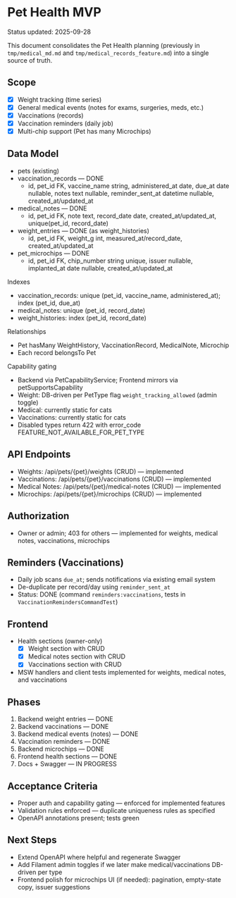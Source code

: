 # Pet Health MVP

Status updated: 2025-09-28

This document consolidates the Pet Health planning (previously in `tmp/medical_md.md` and `tmp/medical_records_feature.md`) into a single source of truth.

## Scope
- [x] Weight tracking (time series)
- [x] General medical events (notes for exams, surgeries, meds, etc.)
- [x] Vaccinations (records)
- [x] Vaccination reminders (daily job)
- [x] Multi-chip support (Pet has many Microchips)

## Data Model
- pets (existing)
- vaccination_records — DONE
  - id, pet_id FK, vaccine_name string, administered_at date, due_at date nullable, notes text nullable, reminder_sent_at datetime nullable, created_at/updated_at
- medical_notes — DONE
  - id, pet_id FK, note text, record_date date, created_at/updated_at, unique(pet_id, record_date)
- weight_entries — DONE (as weight_histories)
  - id, pet_id FK, weight_g int, measured_at/record_date, created_at/updated_at
- pet_microchips — DONE
  - id, pet_id FK, chip_number string unique, issuer nullable, implanted_at date nullable, created_at/updated_at

Indexes
- vaccination_records: unique (pet_id, vaccine_name, administered_at); index (pet_id, due_at)
- medical_notes: unique (pet_id, record_date)
- weight_histories: index (pet_id, record_date)

Relationships
- Pet hasMany WeightHistory, VaccinationRecord, MedicalNote, Microchip
- Each record belongsTo Pet

Capability gating
- Backend via PetCapabilityService; Frontend mirrors via petSupportsCapability
- Weight: DB-driven per PetType flag `weight_tracking_allowed` (admin toggle)
- Medical: currently static for cats
- Vaccinations: currently static for cats
- Disabled types return 422 with error_code FEATURE_NOT_AVAILABLE_FOR_PET_TYPE

## API Endpoints
- Weights: /api/pets/{pet}/weights (CRUD) — implemented
- Vaccinations: /api/pets/{pet}/vaccinations (CRUD) — implemented
- Medical Notes: /api/pets/{pet}/medical-notes (CRUD) — implemented
- Microchips: /api/pets/{pet}/microchips (CRUD) — implemented

## Authorization
- Owner or admin; 403 for others — implemented for weights, medical notes, vaccinations, microchips

## Reminders (Vaccinations)
- Daily job scans `due_at`; sends notifications via existing email system
- De-duplicate per record/day using `reminder_sent_at`
- Status: DONE (command `reminders:vaccinations`, tests in `VaccinationRemindersCommandTest`)

## Frontend
- Health sections (owner-only)
  - [x] Weight section with CRUD
  - [x] Medical notes section with CRUD
  - [x] Vaccinations section with CRUD
- MSW handlers and client tests implemented for weights, medical notes, and vaccinations

## Phases
1) Backend weight entries — DONE
2) Backend vaccinations — DONE
3) Backend medical events (notes) — DONE
4) Vaccination reminders — DONE
5) Backend microchips — DONE
6) Frontend health sections — DONE
7) Docs + Swagger — IN PROGRESS

## Acceptance Criteria
- Proper auth and capability gating — enforced for implemented features
- Validation rules enforced — duplicate uniqueness rules as specified
- OpenAPI annotations present; tests green

## Next Steps
- Extend OpenAPI where helpful and regenerate Swagger
- Add Filament admin toggles if we later make medical/vaccinations DB-driven per type
- Frontend polish for microchips UI (if needed): pagination, empty-state copy, issuer suggestions
